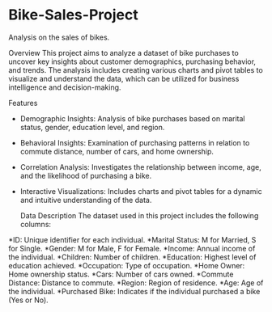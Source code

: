 # Bike-Sales-Project
Analysis on the sales of bikes.

Overview
This project aims to analyze a dataset of bike purchases to uncover key insights about customer demographics, purchasing behavior, and trends. The analysis includes creating various charts and pivot tables to visualize and understand the data, which can be utilized for business intelligence and decision-making.

Features
* Demographic Insights: Analysis of bike purchases based on marital status, gender, education level, and region.
* Behavioral Insights: Examination of purchasing patterns in relation to commute distance, number of cars, and home ownership.
* Correlation Analysis: Investigates the relationship between income, age, and the likelihood of purchasing a bike.
* Interactive Visualizations: Includes charts and pivot tables for a dynamic and intuitive understanding of the data.

  Data Description
The dataset used in this project includes the following columns:

*ID: Unique identifier for each individual. 
*Marital Status: M for Married, S for Single.
*Gender: M for Male, F for Female.
*Income: Annual income of the individual.
*Children: Number of children.
*Education: Highest level of education achieved.
*Occupation: Type of occupation.
*Home Owner: Home ownership status.
*Cars: Number of cars owned.
*Commute Distance: Distance to commute.
*Region: Region of residence.
*Age: Age of the individual.
*Purchased Bike: Indicates if the individual purchased a bike (Yes or No).
